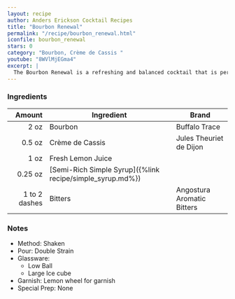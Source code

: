 ```yaml
---
layout: recipe
author: Anders Erickson Cocktail Recipes
title: "Bourbon Renewal"
permalink: "/recipe/bourbon_renewal.html"
iconfile: bourbon_renewal
stars: 0
category: "Bourbon, Crème de Cassis "
youtube: "8WVlMjEGma4"
excerpt: |
  The Bourbon Renewal is a refreshing and balanced cocktail that is perfect for any occasion. It is also a great way to showcase your favorite bourbon.
---
```


### Ingredients

|        Amount | Ingredient                                                | Brand                      |
| ------------: | --------------------------------------------------------- | -------------------------- |
|          2 oz | Bourbon                                                   | Buffalo Trace              |
|        0.5 oz | Crème de Cassis                                           | Jules Theuriet de Dijon    |
|          1 oz | Fresh Lemon Juice                                         |
|       0.25 oz | [Semi-Rich Simple Syrup]({%link recipe/simple_syrup.md%}) |
| 1 to 2 dashes | Bitters                                                   | Angostura Aromatic Bitters |

### Notes

- Method: Shaken
- Pour: Double Strain
- Glassware:
  - Low Ball
  - Large Ice cube
- Garnish: Lemon wheel for garnish
- Special Prep: None
